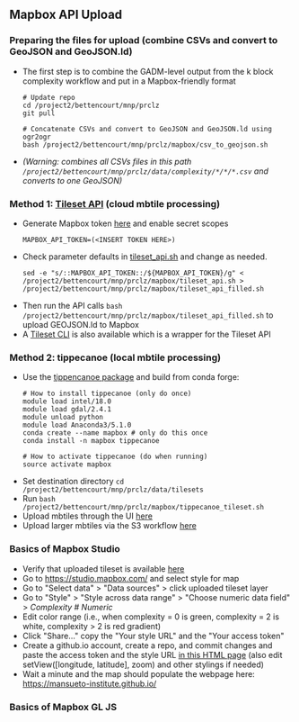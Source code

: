 
## Mapbox API Upload ##

### Preparing the files for upload (combine CSVs and convert to GeoJSON and GeoJSON.ld)  ###
* The first step is to combine the GADM-level output from the k block complexity workflow and put in a Mapbox-friendly format
  ```
  # Update repo
  cd /project2/bettencourt/mnp/prclz
  git pull
  
  # Concatenate CSVs and convert to GeoJSON and GeoJSON.ld using ogr2ogr
  bash /project2/bettencourt/mnp/prclz/mapbox/csv_to_geojson.sh
  ``` 
* *(Warning: combines all CSVs files in this path `/project2/bettencourt/mnp/prclz/data/complexity/*/*/*.csv` and converts to one GeoJSON)*

 ### Method 1: [Tileset API](https://docs.mapbox.com/api/maps/#tilesets) (cloud mbtile processing) ###
 * Generate Mapbox token [here](https://account.mapbox.com/access-tokens/create) and enable secret scopes
    ```
    MAPBOX_API_TOKEN=(<INSERT TOKEN HERE>)
    ```
 * Check parameter defaults in [tileset_api.sh](https://github.com/mansueto-institute/prclz/blob/master/mapbox/tileset_api.sh) and change as needed.
    ```
    sed -e "s/::MAPBOX_API_TOKEN::/${MAPBOX_API_TOKEN}/g" < /project2/bettencourt/mnp/prclz/mapbox/tileset_api.sh > /project2/bettencourt/mnp/prclz/mapbox/tileset_api_filled.sh
    ```
 * Then run the API calls `bash /project2/bettencourt/mnp/prclz/mapbox/tileset_api_filled.sh` to upload GEOJSON.ld to Mapbox
 * A [Tileset CLI](https://github.com/mapbox/tilesets-cli/) is also available which is a wrapper for the Tileset API 
 
 ### Method 2: tippecanoe (local mbtile processing) ###
 * Use the [tippencanoe package](https://github.com/mapbox/tippecanoe) and build from conda forge:
   ```
   # How to install tippecanoe (only do once)
   module load intel/18.0
   module load gdal/2.4.1 
   module unload python
   module load Anaconda3/5.1.0
   conda create --name mapbox # only do this once
   conda install -n mapbox tippecanoe
   
   # How to activate tippecanoe (do when running)
   source activate mapbox
   ```
 * Set destination directory `cd /project2/bettencourt/mnp/prclz/data/tilesets`
 * Run `bash /project2/bettencourt/mnp/prclz/mapbox/tippecanoe_tileset.sh`
 * Upload mbtiles through the UI [here](https://studio.mapbox.com/tilesets/)
 * Upload larger mbtiles via the S3 workflow [here](https://docs.mapbox.com/api/maps/#retrieve-s3-credentials)
 
  ### Basics of Mapbox Studio ###
  * Verify that uploaded tileset is available [here](https://studio.mapbox.com/tilesets/)
  * Go to https://studio.mapbox.com/ and select style for map
  * Go to "Select data" > "Data sources" > click uploaded tileset layer 
  * Go to "Style" > "Style across data range" > "Choose numeric data field" > *Complexity # Numeric*
  * Edit color range (i.e., when complexity = 0 is green, complexity = 2 is white, complexity > 2 is red gradient)
  * Click "Share..." copy the "Your style URL" and the "Your access token"
  * Create a github.io account, create a repo, and commit changes and paste the access token and the style URL [in this HTML page](https://github.com/mansueto-institute/mansueto-institute.github.io/blob/master/_includes/mapbox.html) (also edit setView([longitude, latitude], zoom) and other stylings if needed)
  * Wait a minute and the map should populate the webpage here: https://mansueto-institute.github.io/
 
  ### Basics of Mapbox GL JS ###
